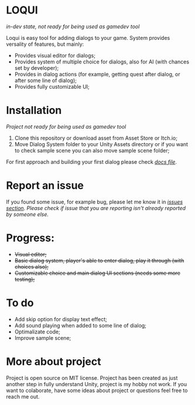# LOQUI
*in-dev state, not ready for being used as gamedev tool*

Loqui is easy tool for adding dialogs to your game. System provides versality of features, but mainly:
* Provides visual editor for dialogs;
* Provides system of multiple choice for dialogs, also for AI (with chances set by developer);
* Provides in dialog actions (for example, getting quest after dialog, or after some line of dialog);
* Provides fully customizable UI;


# Installation
*Project not ready for being used as gamedev tool*
1. Clone this repository or download asset from Asset Store or Itch.io;
2. Move Dialog System folder to your Unity Assets directory or if you want to check sample scene you can also move sample scene folder;

For first approach and building your first dialog please check [*docs file*](docs/FirstApproach.md). 


# Report an issue
If you found some issue, for example bug, please let me know it in [*issues section*](https://github.com/mmarusiak/unity-dialog-system/issues). *Please check if issue that you are reporting isn't already reported by someone else.*


# Progress:
* ~~Visual editor;~~
* ~~Basic dialog system, player's able to enter dialog, play it through (with choices also);~~
* ~~Customizable choice and main dialog UI sections (needs some more testing);~~


# To do
* Add skip option for display text effect;
* Add sound playing when added to some line of dialog;
* Optimalizate code;
* Improve sample scene;


# More about project
Project is open source on MIT license. Project has been created as just another step in fully understand Unity, project is my hobby not work. If you want to colaborate, have some ideas about project or questions feel free to reach me out. 
